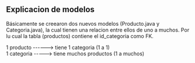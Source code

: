 ## Explicacion de modelos

Básicamente se creearon dos nuevos modelos (Producto.java y Categoria.java), la cual tienen una relacion entre ellos de uno a muchos. Por lu cual la tabla (productos) contiene el id_categoria como FK.

1 producto ------> tiene 1 categoria (1 a 1) <br>
1 categoria -----> tiene muchos productos (1 a muchos)
